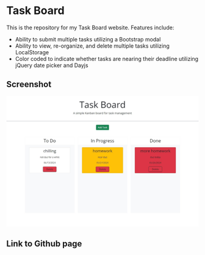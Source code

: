 # Task Board

This is the repository for my Task Board website. Features include:

* Ability to submit multiple tasks utilizing a Bootstrap modal
* Ability to view, re-organize, and delete multiple tasks utilizing LocalStorage
* Color coded to indicate whether tasks are nearing their deadline utilizing jQuery date picker and Dayjs

## Screenshot

![A screenshot of the finished first version of my "Task Board" wesbite.](./assets/images/Screenshot_26-5-2024_24752_127.0.0.1.jpeg)
## Link to Github page

